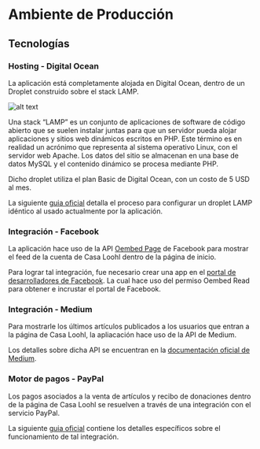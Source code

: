 # Ambiente de Producción

## Tecnologías

### Hosting - Digital Ocean

La aplicación está completamente alojada en Digital Ocean, dentro de un Droplet construido sobre el stack LAMP.

![alt text](https://www.grupobits.co/wp-content/uploads/2020/05/digital-ocean.png)

Una stack “LAMP” es un conjunto de aplicaciones de software de código abierto que se suelen instalar juntas para que un servidor pueda alojar aplicaciones y sitios web dinámicos escritos en PHP. Este término es en realidad un acrónimo que representa al sistema operativo Linux, con el servidor web Apache. Los datos del sitio se almacenan en una base de datos MySQL y el contenido dinámico se procesa mediante PHP.

Dicho droplet utiliza el plan Basic de Digital Ocean, con un costo de 5 USD al mes.

La siguiente [guia oficial] detalla el proceso para configurar un droplet LAMP idéntico al usado actualmente por la aplicación.

[guia oficial]: https://www.digitalocean.com/community/tutorials/how-to-install-linux-apache-mysql-php-lamp-stack-on-ubuntu-20-04-es

### Integración - Facebook

La aplicación hace uso de la API [Oembed Page] de Facebook para mostrar el feed de la cuenta de Casa Loohl dentro de la página de inicio.

Para lograr tal integración, fue necesario crear una app en el [portal de desarrolladores de Facebook]. La cual hace uso del permiso Oembed Read para obtener e incrustar el portal de Facebook.

[Oembed Page]: https://developers.facebook.com/docs/graph-api/reference/oembed-page/
[portal de desarrolladores de Facebook]: https://developers.facebook.com/

### Integración - Medium

Para mostrarle los últimos artículos publicados a los usuarios que entran a la página de Casa Loohl, la apliacación hace uso de la API de Medium.

Los detalles sobre dicha API se encuentran en la [documentación oficial de Medium].

[documentación oficial de Medium]: https://github.com/Medium/medium-api-docs

### Motor de pagos - PayPal

Los pagos asociados a la venta de artículos y recibo de donaciones dentro de la página de Casa Loohl se resuelven a través de una integración con el servicio PayPal.

La siguiente [guia oficial] contiene los detalles específicos sobre el funcionamiento de tal integración.

[guia oficial]: https://developer.paypal.com/docs/paypal-payments-standard/integration-guide/pps-integration/